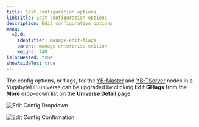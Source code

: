 ```yaml
---
title: Edit configuration options
linkTitle: Edit configuration options
description: Edit configuration options
menu:
  v2.0:
    identifier: manage-edit-flags
    parent: manage-enterprise-edition
    weight: 740
isTocNested: true
showAsideToc: true
---
```


The config options, or flags, for the [YB-Master](../../../reference/configuration/yb-master/) and [YB-TServer](../../../reference/configuration/yb-tserver/) nodes in a YugabyteDB universe can be upgraded by clicking **Edit GFlags** from the **More** drop-down list on the **Universe Detail** page.

![Edit Config Dropdown](/images/ee/edit-config-1.png)

![Edit Config Confirmation](/images/ee/edit-config-2.png)

